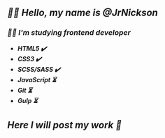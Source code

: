 ## ***:raising_hand_man: Hello, my name is @JrNickson***
### ***:man_student: I'm studying frontend developer***
* ***HTML5 :heavy_check_mark:***
* ***CSS3 :heavy_check_mark:***
* ***SCSS/SASS :heavy_check_mark:***
* ***JavaScript :hourglass_flowing_sand:***
* ***Git :hourglass_flowing_sand:***
* ***Gulp :hourglass_flowing_sand:***


## ***Here I will post my work 	:floppy_disk:***
